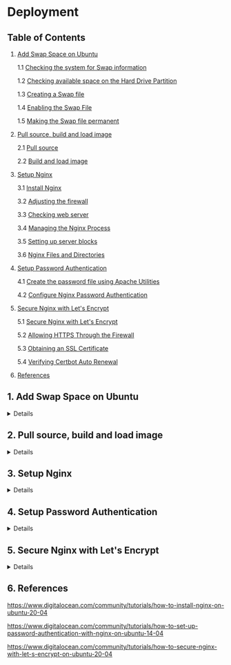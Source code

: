 # Deployment

## Table of Contents

1.  [Add Swap Space on Ubuntu](#add-swap-space-on-ubuntu)

    1.1 [Checking the system for Swap information](#checking-the-system-for-swap-information)

    1.2 [Checking available space on the Hard Drive Partition](#checking-available-space-on-the-hard-drive-partition)

    1.3 [Creating a Swap file](#creating-a-swap-file)

    1.4 [Enabling the Swap File](#enabling-the-swap-file)

    1.5 [Making the Swap file permanent](#making-the-swap-file-permanent)

2. [Pull source, build and load image](#2.-pull-source,-build-and-load-image)

    2.1 [Pull source](#pull-source)

    2.2 [Build and load image](#build-and-load-image)

3.  [Setup Nginx](#setupnginx)

    3.1 [Install Nginx](#install-nginx)

    3.2 [Adjusting the firewall](#adjusting-the-firewall)

    3.3 [Checking web server](#checking-web-server)

    3.4 [Managing the Nginx Process](#managing-the-nginx-process)

    3.5 [Setting up server blocks](#setting-up-server-blocks)

    3.6 [Nginx Files and Directories](#nginx-files-and-directories)

4.  [Setup Password Authentication](#setuppasswordauthentication)

    4.1 [Create the password file using Apache Utilities](#create-the-password-file-using-apache-utilities)

    4.2 [Configure Nginx Password Authentication](#configure-nginx-password-authentication)

5.  [Secure Nginx with Let's Encrypt](#secure-nginx-with-let's-encrypt)

    5.1 [Secure Nginx with Let's Encrypt](#secure-nginx-with-let's-encrypt)

    5.2 [Allowing HTTPS Through the Firewall](#allowing-https-through-the-firewall)

    5.3 [Obtaining an SSL Certificate](#obtaining-an-ssl-certificate)

    5.4 [Verifying Certbot Auto Renewal](#verifying-certbot-auto-renewal)

6.  [References](#references)

## 1. Add Swap Space on Ubuntu

<details>

- Swap is a portion of hard drive storage that has been set aside for the operating system to temporarily store data that it can no longer hold in RAM.
- This lets you increase the amount of information that your server can keep in its working memory.

### 1.1 Checking the system for Swap information

- Can see if the system has any configuration swap by typing: `sudo swapon --show`

  - If you don't get back any output, your system doesn't have swap space available.

- Can verify that there is no active swap using the `free` utility: `free -h`

```
Output
              total        used        free      shared  buff/cache   available
Mem:          981Mi       122Mi       647Mi       0.0Ki       211Mi       714Mi
Swap:            0B          0B          0B
```

### 1.2 Checking available space on the Hard Drive Partition

- Before we create our swap file, we'll check our current disk usage to make sure enough space: `df -h`

```
Output
Filesystem      Size  Used Avail Use% Mounted on
udev            474M     0  474M   0% /dev
tmpfs            99M  932K   98M   1% /run
/dev/vda1        25G  1.4G   23G   7% /
tmpfs           491M     0  491M   0% /dev/shm
tmpfs           5.0M     0  5.0M   0% /run/lock
tmpfs           491M     0  491M   0% /sys/fs/cgroup
/dev/vda15      105M  3.9M  101M   4% /boot/efi
/dev/loop0       55M   55M     0 100% /snap/core18/1705
/dev/loop1       69M   69M     0 100% /snap/lxd/14804
/dev/loop2       28M   28M     0 100% /snap/snapd/7264
tmpfs            99M     0   99M   0% /run/user/1000
```

- The device with `/` in the `Mounted on` is dish. We have plenty of space available.

### 1.3 Creating a Swap file

- We can create a `swapfile` in our root (`/`) directory with the `fallocate` program.

  `sudo fallocate -l <1G> /swapfile`

- Verify that the correct amount of space was reserved: `ls -lh /swapfile`

  ```
  Output
  -rw-r--r-- 1 root root 1.0G Nov  1 02:34 /swapfile
  ```

### 1.4 Enabling the Swap File

- Make the file only accessible to **root**: `sudo chmod 600 /swapfile`
- Verify the permissions change: `ls -lh /swapfile`

  ```
  Output
  -rw------- 1 root root 1.0G Nov  1 02:34 /swapfile
  ```

- Mark the file as swap space: `sudo mkswap /swapfile`

  ```
  Output
  Setting up swapspace version 1, size = 1024 MiB (1073737728 bytes)
  no label, UUID=6e965805-2ab9-450f-aed6-577e74089dbf
  ```

- Enable the swap file, allowing our system to start using it: `sudo swapon /swapfile`

- Verify that the swap is available: `sudo swapon --show`

  ```
  Output

  NAME TYPE SIZE USED PRIO
  /swapfile file 1024M 0B -2
  ```

### 1.5 Making the Swap file permanent

- Our recent changes have enabled the swap file for the current session. If we reboot, the server will not retain the swap settings automatically.
- We can change this by adding the swap file to our `/etc/fstab` file.

- Back up the `/etc/fstab` file in case anything goes wrong: `sudo cp /etc/fstab /etc/fstab.bak`

- Add the swap file information to the end of your `/etc/fstab`: `echo '/swapfile none swap sw 0 0' | sudo tee -a /etc/fstab`

</details>

## 2. Pull source, build and load image

<details>

### 2.1 Pull source

- If you currently have password-based access to a server, you can copy your public key to it by issuing this command:
  `ssh-copy-id -i <identity_file> <remote_server>`

- Clone source using web url: `git clone <HTTPS_URL>`

- Enter username and password = Personal access tokens

### 2.2 Build and load image

- Build image with `--platform linux/amd64`:

  `docker build -t <image_name:tag> .`

  - If you have `docker-compose.yml` file, run: `docker compose build`

- Load image:

  `docker save <image_name:tag> | ssh <remote_server> sudo docker load`

- Run container:

  `docker run -d -p <port_host:port_container> --name <container_name> <image_name:tag>`

  - If you have `docker-compose.yml` file, run: `docker compose up -d`

</details>

## 3. Setup Nginx

<details>

### 3.1 Install Nginx

```
sudo apt update
sudo apt install nginx
```

### 3.2 Adjusting the firewall

- Before testing Nginx, the firewall software needs to be adjusted to allow access to the service.
- UFW (Uncomplicated Firewall) is a configuration tool, included by default within Ubuntu. It provides a streamlined interface for configuring common firewall use cases via the command line.

- Get list of the application profiles: `sudo ufw app list`

```
Output
Available applications:
  Nginx Full           # This profile opens both port 80 (normal) and port 443 (TLS/SSL)
  Nginx HTTP           # This profile opens only port 80
  Nginx HTTPS          # This profile opens only port 443
  OpenSSH
```

- Verify UFW status: `sudo ufw status`

```
Output
Status: active

To                         Action      From
--                         ------      ----
OpenSSH                    ALLOW       Anywhere
Nginx HTTP                 ALLOW       Anywhere
OpenSSH (v6)               ALLOW       Anywhere (v6)
Nginx HTTP (v6)            ALLOW       Anywhere (v6)
```

### 3.3 Checking web server

- To make sure the service is running by typing: `systemctl status nginx` or `sudo service nginx status`

```
Output
● nginx.service - A high performance web server and a reverse proxy server
   Loaded: loaded (/lib/systemd/system/nginx.service; enabled; vendor preset: enabled)
   Active: active (running) since Fri 2020-04-20 16:08:19 UTC; 3 days ago
     Docs: man:nginx(8)
 Main PID: 2369 (nginx)
    Tasks: 2 (limit: 1153)
   Memory: 3.5M
   CGroup: /system.slice/nginx.service
           ├─2369 nginx: master process /usr/sbin/nginx -g daemon on; master_process on;
           └─2380 nginx: worker process
```

- Enter server's IP address, you can access the default Nginx landing page. `http://your_server_ip`

<div style="text-align: center">
    <img src="./image-1.png" />
</div>

### 3.4 Managing the Nginx Process

- To stop web server: `sudo systemctl stop nginx` or `sudo service nginx stop`
- To start web server: `sudo systemctl start nginx` or `sudo service nginx start`
- To stop and restart: `sudo systemctl restart nginx` or `sudo service nginx restart`

### 3.5 Setting up server blocks

- When using the Nginx web server, **_server blocks_** (similar to virtual hosts in Apache) can be used to encapsulate configuration details and host more than one domain from a single server.
- In order for Nginx to serve contents, it's necessary to create a server block with the correct directives.

  `sudo nano /etc/nginx/sites-available/your_domain` **_(sudo nano /etc/nginx/sites-available/drive.noary.dev.exelab.asia)_**

- Create configuration block

```
Example: /etc/nginx/sites-available/drive.noary.dev.exelab.asia

server {
  server_name drive.noary.dev.exelab.asia www.drive.noary.dev.exelab.asia;

  proxy_set_header  Host $host;
  proxy_set_header  X-Forwarded-For $proxy_add_x_forwarded_for;
  proxy_set_header  X-Forwarded-Proto $scheme;
  # proxy_set_header  X-Forwarded-Ssl on;
  proxy_set_header  X-Forwarded-Port $server_port;
  proxy_set_header  X-Forwarded-Host $host;

  location / {
    proxy_pass http://0.0.0.0:4000;
  }

  proxy_busy_buffers_size   512k;
  proxy_buffers   4 512k;
  proxy_buffer_size   256k;


  listen [::]:443 ssl ipv6only=on; # managed by Certbot
  listen 443 ssl http2; # managed by Certbot
  ssl_certificate /etc/letsencrypt/live/drive.noary.dev.exelab.asia/fullchain.pem; # managed by Certbot
  ssl_certificate_key /etc/letsencrypt/live/drive.noary.dev.exelab.asia/privkey.pem; # managed by Certbot
  include /etc/letsencrypt/options-ssl-nginx.conf; # managed by Certbot
  ssl_dhparam /etc/letsencrypt/ssl-dhparams.pem; # managed by Certbot

}

server {
  if ($host = drive.noary.dev.exelab.asia) {
    return 301 https://$host$request_uri;
  } # managed by Certbot


  server_name drive.noary.dev.exelab.asia www.drive.noary.dev.exelab.asia;
  listen 80;
  return 404; # managed by Certbot
}

```

- Let's enable the file by creating a link from it to the `sites-enabled` directory, which Nginx reads from during startup

  `sudo ln -s /etc/nginx/sites-available/your_domain /etc/nginx/sites-enabled/` **_(sudo ln -s /etc/nginx/sites-available/drive.noary.dev.exelab.asia /etc/nginx/sites-enabled/)_**

  - Two server blocks are now enabled
    - `your_domain`: Will respond to requests for `your_domain` or `www.your_domain`
    - `default`: Will respond to any request on port 80 that do not match the other two blocks (Can be deleted)

- Test to make sure that there are no syntax errors in any of your Nginx files: `sudo nginx -t`

- Restart Nginx to enable your changes: `sudo systemctl restart nginx` or `sudo service nginx restart`

### 3.6 Nginx Files and Directories

**3.6.1. Content**

- `/var/www/html`: The actual web content, which by default only consists of the default Nginx page. This can changed by Nginx configuration files

**3.6.2. Server configuration**

- `/etc/nginx`: The Nginx configuration directory. All of the Nginx configuration files reside here.
- `/etc/nginx/nginx.conf`: The main Nginx configuration file. This can be modified to make changes to the Nginx global configuration.
- `etc/nginx/sites-available/`: The directory where per-site server blocks can be stored. Nginx will not use the configuration files in this directory unless they are linked to the `sites-enabled` directory.
- `etc/nginx/sites-enabled`: The directory where enabled per-site server blocks are stored. These are created by linking to configuration files found in the `sites-available` directory.

**3.6.3. Server logs**

- `/var/log/nginx/access.log`: Every request to web server is recorded in this log.
- `/var/log/nginx/error.log`: Any Nginx error will be record in this log.

</details>

## 4. Setup Password Authentication

<details>

### 4.1 Create the password file using Apache Utilities

- Install `apache2-utils` package:

```
sudo apt-get update
sudo apt-get install apache2-util
```

- We can use `htpasswd` command to create a password file that Nginx can use to authenticate users. We will create a hidden file for this purpose called `.htpasswd` within `/etc/nginx` configuration directory.

- Add the `-c` option to create the specified file.

  `sudo htpasswd -c /etc/nginx/.htpasswd noary` **_(username = noary)_**

- After enter, you will be asked to supply and confirm a password for the user (noary)

- View the contents of the file, we can see the username and the encrypted password: `cat /etc/nginx/htpasswd`

### 4.2 Configure Nginx Password Authentication

- We have a file with our users and passwords in a format that Nginx can read, we need to configure Nginx to check this file before serving our content
- Opening up the server block configuration file

```
Example: /etc/nginx/sites-available/drive.noary.dev.exelab.asia

server {
  ...............

  location / {
    proxy_pass http://0.0.0.0:4000;

    // Add basic authentication
    **auth_basic "Restricted Content";**
    **auth_basic_user_file /etc/apache2/.htpasswd;**
  }

  location /api/ {

    // Remove basic authentication
    proxy_pass http://0.0.0.0:4000;
  }

 .................

}
```

- Save and close the file. Restart Nginx

<div style="text-align: center">
    <img src="./image-2.png" />
</div>

</details>

## 5. Secure Nginx with Let's Encrypt

<details>

- Let's Encrypt is a Certificate Authority that provides an easy way to obtain and install free `TLS/SSL certificates`, thereby enabling encrypted HTTPS on web server.
- Use `Certbot` to obtain a free SSL certificate for Nginx on Ubuntu

### 5.1 Install Certbot

- Install Certbot and it's Nginx plugin with apt: `sudo apt install certbot python3-certbot-nginx`

### 5.2 Allowing HTTPS Through the Firewall

- See the current setting by typing: `sudo ufw status`

```
Output
Status: active

To                         Action      From
--                         ------      ----
OpenSSH                    ALLOW       Anywhere
Nginx HTTP                 ALLOW       Anywhere
OpenSSH (v6)               ALLOW       Anywhere (v6)
Nginx HTTP (v6)            ALLOW       Anywhere (v6)
```

- Allow the Nginx Full and Delete Nginx HTTP profile

```
sudo ufw allow 'Nginx Full'
sudo ufw delete allow 'Nginx HTTP'
```

- Check status: `sudo ufw status`

```
Output
Status: active

To                         Action      From
--                         ------      ----
OpenSSH                    ALLOW       Anywhere
Nginx Full                 ALLOW       Anywhere
OpenSSH (v6)               ALLOW       Anywhere (v6)
Nginx Full (v6)            ALLOW       Anywhere (v6)
```

### 5.3 Obtaining an SSL Certificate

- Run certbot with the `--nginx` plugin, using `-d` to specify the domain names we'd like the certificate to be valid for.

  `sudo certbot --nginx -d <domain> -d www.<domain>`

- Certbot will wrap up with a message the process was successful and where certificates stored.
    <div style="text-align: center">
        <img src="./image-3.png" />
    </div>

- Try reloading your website using `https://`. It should indicate that the site is properly secured, usually with a lock icon.

### 5.4 Verifying Certbot Auto-renewal

- Let's Encrypt's certificates are only valid for ninety days.
- The `certbot` package takes care of this for us by adding a systemd timer that will run twice a day and automatically renew any certificate that's within thirty days of expiration.
- Query the status of the timer with `systemctl`:

  `sudo systemctl status cerbot.timer`

    <div style="text-align: center">
      <img src="./image-4.png" />
    </div>

- To test the renewal process, you can do a dry run with `certbot`

  `sudo cerbot renew --dry-run`

    <div style="text-align: center">
      <img src="./image-5.png" />
    </div>

  - If you see no errors, you're all set. When necessary, Certbot will renew your certificates and reload Nginx to pick up the changes.
  - If the automated renewal process ever fails, Let's Encrypt will send a message to the email you specified, warning you when your certificate is about to expire.

</details>

## 6. References

https://www.digitalocean.com/community/tutorials/how-to-install-nginx-on-ubuntu-20-04

https://www.digitalocean.com/community/tutorials/how-to-set-up-password-authentication-with-nginx-on-ubuntu-14-04

https://www.digitalocean.com/community/tutorials/how-to-secure-nginx-with-let-s-encrypt-on-ubuntu-20-04
